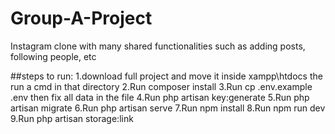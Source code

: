 # Group-A-Project
Instagram clone with many shared functionalities such as adding posts, following people, etc

##steps to run: 
1.download full project and move it inside xampp\htdocs the run a cmd in that directory
2.Run composer install
3.Run cp .env.example .env then fix all data in the file
4.Run php artisan key:generate
5.Run php artisan migrate
6.Run php artisan serve
7.Run npm install
8.Run npm run dev
9.Run php artisan storage:link
